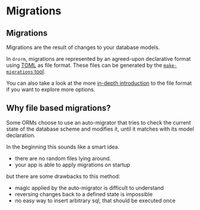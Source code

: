 # Migrations

## Migrations

Migrations are the result of changes to your database models.

In `drorm`, migrations are represented by an agreed-upon declarative format
using [TOML](https://toml.io/en/) as file format.
These files can be generated by the [`make-migrations` tool](makemigrations.md).

You can also take a look at the more 
[in-depth introduction](migration_files.md) to the file format if you
want to explore more options.

## Why file based migrations?

Some ORMs choose to use an auto-migrator that tries to check the current
state of the database scheme and modifies it, until it matches with its
model declaration.

In the beginning this sounds like a smart idea. 

- there are no random files lying around.
- your app is able to apply migrations on startup

but there are some drawbacks to this method:

- magic applied by the auto-migrator is difficult to understand
- reversing changes back to a defined state is impossible
- no easy way to insert arbitrary sql, that should be executed once
